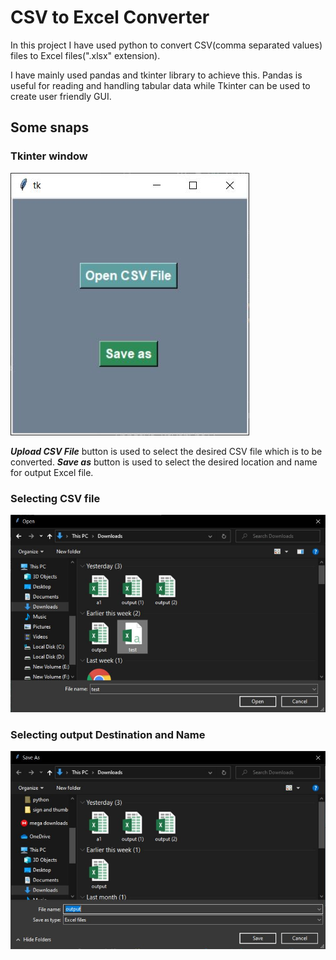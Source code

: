 # CSV to Excel Converter

In this project I have used python to convert CSV(comma separated values) files to Excel files(".xlsx" extension).

I have mainly used pandas and tkinter library to achieve this.
Pandas is useful for reading and handling tabular data while Tkinter can be used to create user friendly GUI.

## Some snaps

### Tkinter window
![Tk window to with Upload and Save button](https://github.com/tombro27/CSV-to-Excel-Converter/blob/main/cap1.JPG)

__*Upload CSV File*__ button is used to select the desired CSV file which is to be converted.
__*Save as*__ button is used to select the desired location and name for output Excel file.

### Selecting CSV file
![Browsing CSV file](https://github.com/tombro27/CSV-to-Excel-Converter/blob/main/Cap2.JPG)

### Selecting output Destination and Name
![Selecting output Destination](https://github.com/tombro27/CSV-to-Excel-Converter/blob/main/cap3.JPG) 


